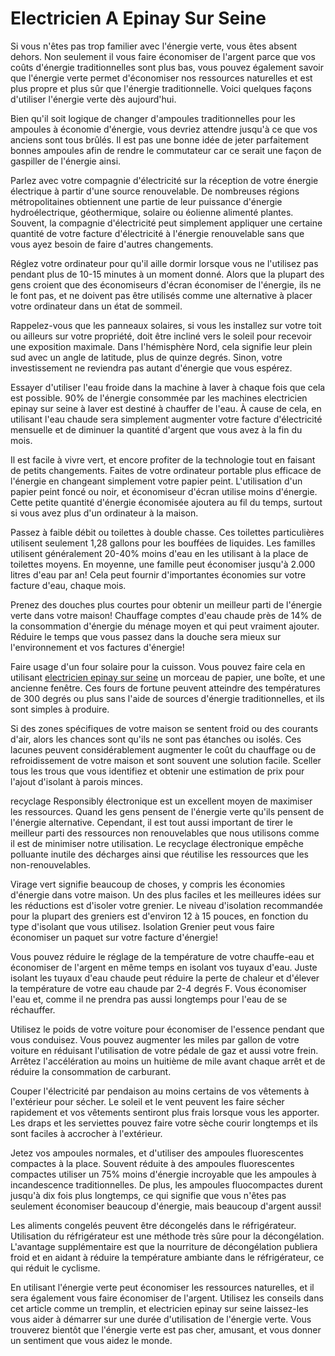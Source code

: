 # Electricien A Epinay Sur Seine

Si vous n'êtes pas trop familier avec l'énergie verte, vous êtes absent dehors. Non seulement il vous faire économiser de l'argent parce que vos coûts d'énergie traditionnelles sont plus bas, vous pouvez également savoir que l'énergie verte permet d'économiser nos ressources naturelles et est plus propre et plus sûr que l'énergie traditionnelle. Voici quelques façons d'utiliser l'énergie verte dès aujourd'hui.

Bien qu'il soit logique de changer d'ampoules traditionnelles pour les ampoules à économie d'énergie, vous devriez attendre jusqu'à ce que vos anciens sont tous brûlés. Il est pas une bonne idée de jeter parfaitement bonnes ampoules afin de rendre le commutateur car ce serait une façon de gaspiller de l'énergie ainsi.

Parlez avec votre compagnie d'électricité sur la réception de votre énergie électrique à partir d'une source renouvelable. De nombreuses régions métropolitaines obtiennent une partie de leur puissance d'énergie hydroélectrique, géothermique, solaire ou éolienne alimenté plantes. Souvent, la compagnie d'électricité peut simplement appliquer une certaine quantité de votre facture d'électricité à l'énergie renouvelable sans que vous ayez besoin de faire d'autres changements.

Réglez votre ordinateur pour qu'il aille dormir lorsque vous ne l'utilisez pas pendant plus de 10-15 minutes à un moment donné. Alors que la plupart des gens croient que des économiseurs d'écran économiser de l'énergie, ils ne le font pas, et ne doivent pas être utilisés comme une alternative à placer votre ordinateur dans un état de sommeil.

Rappelez-vous que les panneaux solaires, si vous les installez sur votre toit ou ailleurs sur votre propriété, doit être incliné vers le soleil pour recevoir une exposition maximale. Dans l'hémisphère Nord, cela signifie leur plein sud avec un angle de latitude, plus de quinze degrés. Sinon, votre investissement ne reviendra pas autant d'énergie que vous espérez.

Essayer d'utiliser l'eau froide dans la machine à laver à chaque fois que cela est possible. 90% de l'énergie consommée par les machines electricien epinay sur seine à laver est destiné à chauffer de l'eau. À cause de cela, en utilisant l'eau chaude sera simplement augmenter votre facture d'électricité mensuelle et de diminuer la quantité d'argent que vous avez à la fin du mois.

Il est facile à vivre vert, et encore profiter de la technologie tout en faisant de petits changements. Faites de votre ordinateur portable plus efficace de l'énergie en changeant simplement votre papier peint. L'utilisation d'un papier peint foncé ou noir, et économiseur d'écran utilise moins d'énergie. Cette petite quantité d'énergie économisée ajoutera au fil du temps, surtout si vous avez plus d'un ordinateur à la maison.

Passez à faible débit ou toilettes à double chasse. Ces toilettes particulières utilisent seulement 1,28 gallons pour les bouffées de liquides. Les familles utilisent généralement 20-40% moins d'eau en les utilisant à la place de toilettes moyens. En moyenne, une famille peut économiser jusqu'à 2.000 litres d'eau par an! Cela peut fournir d'importantes économies sur votre facture d'eau, chaque mois.

Prenez des douches plus courtes pour obtenir un meilleur parti de l'énergie verte dans votre maison! Chauffage comptes d'eau chaude près de 14% de la consommation d'énergie du ménage moyen et qui peut vraiment ajouter. Réduire le temps que vous passez dans la douche sera mieux sur l'environnement et vos factures d'énergie!

Faire usage d'un four solaire pour la cuisson. Vous pouvez faire cela en utilisant [electricien epinay sur seine](http://www.electricienepinay-sur-seine.fr) un morceau de papier, une boîte, et une ancienne fenêtre. Ces fours de fortune peuvent atteindre des températures de 300 degrés ou plus sans l'aide de sources d'énergie traditionnelles, et ils sont simples à produire.

Si des zones spécifiques de votre maison se sentent froid ou des courants d'air, alors les chances sont qu'ils ne sont pas étanches ou isolés. Ces lacunes peuvent considérablement augmenter le coût du chauffage ou de refroidissement de votre maison et sont souvent une solution facile. Sceller tous les trous que vous identifiez et obtenir une estimation de prix pour l'ajout d'isolant à parois minces.

recyclage Responsibly électronique est un excellent moyen de maximiser les ressources. Quand les gens pensent de l'énergie verte qu'ils pensent de l'énergie alternative. Cependant, il est tout aussi important de tirer le meilleur parti des ressources non renouvelables que nous utilisons comme il est de minimiser notre utilisation. Le recyclage électronique empêche polluante inutile des décharges ainsi que réutilise les ressources que les non-renouvelables.

Virage vert signifie beaucoup de choses, y compris les économies d'énergie dans votre maison. Un des plus faciles et les meilleures idées sur les réductions est d'isoler votre grenier. Le niveau d'isolation recommandée pour la plupart des greniers est d'environ 12 à 15 pouces, en fonction du type d'isolant que vous utilisez. Isolation Grenier peut vous faire économiser un paquet sur votre facture d'énergie!

Vous pouvez réduire le réglage de la température de votre chauffe-eau et économiser de l'argent en même temps en isolant vos tuyaux d'eau. Juste isolant les tuyaux d'eau chaude peut réduire la perte de chaleur et d'élever la température de votre eau chaude par 2-4 degrés F. Vous économiser l'eau et, comme il ne prendra pas aussi longtemps pour l'eau de se réchauffer.

Utilisez le poids de votre voiture pour économiser de l'essence pendant que vous conduisez. Vous pouvez augmenter les miles par gallon de votre voiture en réduisant l'utilisation de votre pédale de gaz et aussi votre frein. Arrêtez l'accélération au moins un huitième de mile avant chaque arrêt et de réduire la consommation de carburant.

Couper l'électricité par pendaison au moins certains de vos vêtements à l'extérieur pour sécher. Le soleil et le vent peuvent les faire sécher rapidement et vos vêtements sentiront plus frais lorsque vous les apporter. Les draps et les serviettes pouvez faire votre sèche courir longtemps et ils sont faciles à accrocher à l'extérieur.

Jetez vos ampoules normales, et d'utiliser des ampoules fluorescentes compactes à la place. Souvent réduite à des ampoules fluorescentes compactes utiliser un 75% moins d'énergie incroyable que les ampoules à incandescence traditionnelles. De plus, les ampoules fluocompactes durent jusqu'à dix fois plus longtemps, ce qui signifie que vous n'êtes pas seulement économiser beaucoup d'énergie, mais beaucoup d'argent aussi!

Les aliments congelés peuvent être décongelés dans le réfrigérateur. Utilisation du réfrigérateur est une méthode très sûre pour la décongélation. L'avantage supplémentaire est que la nourriture de décongélation publiera froid et en aidant à réduire la température ambiante dans le réfrigérateur, ce qui réduit le cyclisme.

En utilisant l'énergie verte peut économiser les ressources naturelles, et il sera également vous faire économiser de l'argent. Utilisez les conseils dans cet article comme un tremplin, et electricien epinay sur seine laissez-les vous aider à démarrer sur une durée d'utilisation de l'énergie verte. Vous trouverez bientôt que l'énergie verte est pas cher, amusant, et vous donner un sentiment que vous aidez le monde.

